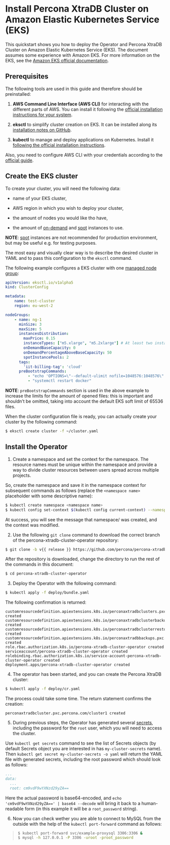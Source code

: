 # Install Percona XtraDB Cluster on Amazon Elastic Kubernetes Service (EKS)

This quickstart shows you how to deploy the Operator and Percona XtraDB Cluster on Amazon Elastic Kubernetes Service (EKS). The document assumes some experience with Amazon EKS. For more information on the EKS, see the [Amazon EKS official documentation](https://aws.amazon.com/eks/).

## Prerequisites

The following tools are used in this guide and therefore should be preinstalled:


1. **AWS Command Line Interface (AWS CLI)** for interacting with the different
parts of AWS. You can install it following the [official installation instructions for your system](https://docs.aws.amazon.com/cli/latest/userguide/cli-chap-install.html).


2. **eksctl** to simplify cluster creation on EKS. It can be installed
along its [installation notes on GitHub](https://github.com/weaveworks/eksctl#installation).


3. **kubectl**  to manage and deploy applications on Kubernetes. Install
it [following the official installation instructions](https://kubernetes.io/docs/tasks/tools/install-kubectl/).

Also, you need to configure AWS CLI with your credentials according to the [official guide](https://docs.aws.amazon.com/cli/latest/userguide/cli-chap-configure.html).

## Create the EKS cluster

To create your cluster, you will need the following data:


* name of your EKS cluster,

* AWS region in which you wish to deploy your cluster,

* the amount of nodes you would like tho have,

* the amount of [on-demand](https://docs.aws.amazon.com/AWSEC2/latest/UserGuide/ec2-on-demand-instances.html) and [spot](https://docs.aws.amazon.com/AWSEC2/latest/UserGuide/using-spot-instances.html) instances to use.

**NOTE**: [spot](https://docs.aws.amazon.com/AWSEC2/latest/UserGuide/using-spot-instances.html) instances
are not recommended for production environment, but may be useful e.g. for testing purposes.

The most easy and visually clear way is to describe the desired cluster in YAML
and to pass this configuration to the `eksctl` command.

The following example configures a EKS cluster with one [managed node group](https://docs.aws.amazon.com/eks/latest/userguide/managed-node-groups.html):

```yaml
apiVersion: eksctl.io/v1alpha5
kind: ClusterConfig

metadata:
    name: test-cluster
    region: eu-west-2

nodeGroups:
    - name: ng-1
      minSize: 3
      maxSize: 5
      instancesDistribution:
        maxPrice: 0.15
        instanceTypes: ["m5.xlarge", "m5.2xlarge"] # At least two instance types should be specified
        onDemandBaseCapacity: 0
        onDemandPercentageAboveBaseCapacity: 50
        spotInstancePools: 2
      tags:
        'iit-billing-tag': 'cloud'
      preBootstrapCommands:
          - "echo 'OPTIONS=\"--default-ulimit nofile=1048576:1048576\"' >> /etc/sysconfig/docker"
          - "systemctl restart docker"
```

**NOTE**: `preBootstrapCommands` section is used in the
above example to increase the limits for the amount of opened files:
this is important and shouldn’t be omitted, taking into account the
default EKS soft limit of 65536 files.

When the cluster configuration file is ready, you can actually create your cluster
by the following command:

```bash
$ eksctl create cluster -f ~/cluster.yaml
```

## Install the Operator


1. Create a namespace and set the context for the namespace. The resource names must be unique within the namespace and provide a way to divide cluster resources between users spread across multiple projects.

So, create the namespace and save it in the namespace context for subsequent commands as follows (replace the `<namespace name>` placeholder with some descriptive name):

```bash
$ kubectl create namespace <namespace name>
$ kubectl config set-context $(kubectl config current-context) --namespace=<namespace name>
```

At success, you will see the message that namespace/<namespace name> was created, and the context was modified.


2. Use the following `git clone` command to download the correct branch of the percona-xtradb-cluster-operator repository:

```bash
$ git clone -b v{{ release }} https://github.com/percona/percona-xtradb-cluster-operator
```

After the repository is downloaded, change the directory to run the rest of the commands in this document:

```bash
$ cd percona-xtradb-cluster-operator
```


3. Deploy the Operator with the following command:

```bash
$ kubectl apply -f deploy/bundle.yaml
```

The following confirmation is returned:

```text
customresourcedefinition.apiextensions.k8s.io/perconaxtradbclusters.pxc.percona.com created
customresourcedefinition.apiextensions.k8s.io/perconaxtradbclusterbackups.pxc.percona.com created
customresourcedefinition.apiextensions.k8s.io/perconaxtradbclusterrestores.pxc.percona.com created
customresourcedefinition.apiextensions.k8s.io/perconaxtradbbackups.pxc.percona.com created
role.rbac.authorization.k8s.io/percona-xtradb-cluster-operator created
serviceaccount/percona-xtradb-cluster-operator created
rolebinding.rbac.authorization.k8s.io/service-account-percona-xtradb-cluster-operator created
deployment.apps/percona-xtradb-cluster-operator created
```


4. The operator has been started, and you can create the Percona XtraDB cluster:

```bash
$ kubectl apply -f deploy/cr.yaml
```

The process could take some time.
The return statement confirms the creation:

```text
perconaxtradbcluster.pxc.percona.com/cluster1 created
```


5. During previous steps, the Operator has generated several [secrets](https://kubernetes.io/docs/concepts/configuration/secret/), including the password for the `root` user, which you will need to access the cluster.

Use `kubectl get secrets` command to see the list of Secrets objects (by default Secrets object you are interested in has `my-cluster-secrets` name). Then `kubectl get secret my-cluster-secrets -o yaml` will return the YAML file with generated secrets, including the root password which should look as follows:

```yaml
...
data:
  ...
  root: cm9vdF9wYXNzd29yZA==
```

Here the actual password is base64-encoded, and `echo 'cm9vdF9wYXNzd29yZA==' | base64 --decode` will bring it back to a human-readable form (in this example it will be a `root_password` string).


6. Now you can check wether you are able to connect to MySQL from the outside
with the help of the `kubectl port-forward` command as follows:

> ```bash
> $ kubectl port-forward svc/example-proxysql 3306:3306 &
> $ mysql -h 127.0.0.1 -P 3306 -uroot -proot_password
> ```
